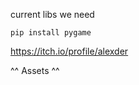current libs we need 

 ```
 pip install pygame 
 ```


https://itch.io/profile/alexder

^^ Assets ^^





